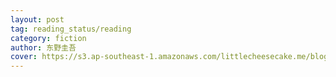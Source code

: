 ```yaml
---
layout: post
tag: reading_status/reading
category: fiction
author: 东野圭吾
cover: https://s3.ap-southeast-1.amazonaws.com/littlecheesecake.me/blog-post/books/恶意.jpg
---
```


